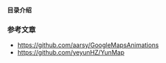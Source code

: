 #### 目录介绍







### 参考文章
- https://github.com/aarsy/GoogleMapsAnimations
- https://github.com/yeyunHZ/YunMap






